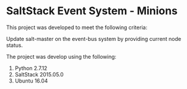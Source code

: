 # SaltStack Event System - Minions

This project was developed to meet the following criteria:

Update salt-master on the event-bus system by providing current node status.

The project was develop using the following:

1. Python 2.7.12
2. SaltStack 2015.05.0
3. Ubuntu 16.04
